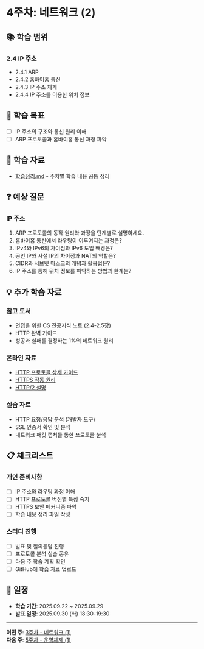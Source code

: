 # 4주차: 네트워크 (2)

## 📚 학습 범위

### 2.4 IP 주소
- 2.4.1 ARP
- 2.4.2 홉바이홉 통신
- 2.4.3 IP 주소 체계
- 2.4.4 IP 주소를 이용한 위치 정보


## 🎯 학습 목표

- [ ] IP 주소의 구조와 통신 원리 이해
- [ ] ARP 프로토콜과 홉바이홉 통신 과정 파악

## 📝 학습 자료

- [학습정리.md](./학습정리.md) - 주차별 학습 내용 공통 정리

## ❓ 예상 질문

### IP 주소
1. ARP 프로토콜의 동작 원리와 과정을 단계별로 설명하세요.
2. 홉바이홉 통신에서 라우팅이 이루어지는 과정은?
3. IPv4와 IPv6의 차이점과 IPv6 도입 배경은?
4. 공인 IP와 사설 IP의 차이점과 NAT의 역할은?
5. CIDR과 서브넷 마스크의 개념과 활용법은?
6. IP 주소를 통해 위치 정보를 파악하는 방법과 한계는?


## 💡 추가 학습 자료

### 참고 도서
- 면접을 위한 CS 전공지식 노트 (2.4-2.5장)
- HTTP 완벽 가이드
- 성공과 실패를 결정하는 1%의 네트워크 원리

### 온라인 자료
- [HTTP 프로토콜 상세 가이드](https://developer.mozilla.org/ko/docs/Web/HTTP)
- [HTTPS 작동 원리](https://howhttps.works/)
- [HTTP/2 설명](https://developers.google.com/web/fundamentals/performance/http2)

### 실습 자료
- HTTP 요청/응답 분석 (개발자 도구)
- SSL 인증서 확인 및 분석
- 네트워크 패킷 캡처를 통한 프로토콜 분석

## 📋 체크리스트

### 개인 준비사항
- [ ] IP 주소와 라우팅 과정 이해
- [ ] HTTP 프로토콜 버전별 특징 숙지
- [ ] HTTPS 보안 메커니즘 파악
- [ ] 학습 내용 정리 파일 작성

### 스터디 진행
- [ ] 발표 및 질의응답 진행
- [ ] 프로토콜 분석 실습 공유
- [ ] 다음 주 학습 계획 확인
- [ ] GitHub에 학습 자료 업로드

## 📅 일정

- **학습 기간**: 2025.09.22 ~ 2025.09.29
- **발표 일정**: 2025.09.30 (화) 18:30-19:30

---

**이전 주**: [3주차 - 네트워크 (1)](../week03/README.md)  
**다음 주**: [5주차 - 운영체제 (1)](../week05/README.md)
